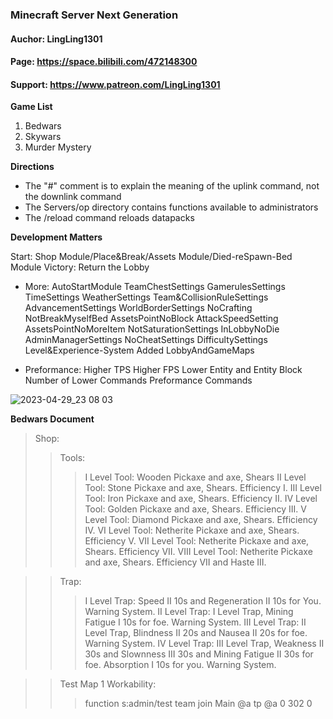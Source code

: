 ### Minecraft Server Next Generation

#### Auchor: LingLing1301
#### Page: https://space.bilibili.com/472148300
#### Support: https://www.patreon.com/LingLing1301

**Game List**
1. Bedwars
2. Skywars
3. Murder Mystery

**Directions**
- The "#" comment is to explain the meaning of the uplink command, not the downlink command
- The Servers/op directory contains functions available to administrators
- The /reload command reloads datapacks

**Development Matters**

Start:
Shop Module/Place&Break/Assets Module/Died-reSpawn-Bed Module
Victory: Return the Lobby

- More:
AutoStartModule
TeamChestSettings
GamerulesSettings
TimeSettings
WeatherSettings
Team&CollisionRuleSettings
AdvancementSettings
WorldBorderSettings
NoCrafting
NotBreakMyselfBed
AssetsPointNoBlock
AttackSpeedSetting
AssetsPointNoMoreItem
NotSaturationSettings
InLobbyNoDie
AdminManagerSettings
NoCheatSettings
DifficultySettings
Level&Experience-System
Added LobbyAndGameMaps

- Preformance:
Higher TPS
Higher FPS
Lower Entity and Entity Block
Number of Lower Commands
Preformance Commands

![2023-04-29_23 08 03](https://user-images.githubusercontent.com/65935235/235310518-758914ab-5888-491d-8ff8-44cc215a649f.png)

**Bedwars Document**
> Shop:
>> Tools:
>>> I Level Tool: Wooden Pickaxe and axe, Shears
>>> II Level Tool: Stone Pickaxe and axe, Shears. Efficiency I.
>>> III Level Tool: Iron Pickaxe and axe, Shears. Efficiency II.
>>> IV Level Tool: Golden Pickaxe and axe, Shears. Efficiency III.
>>> V Level Tool: Diamond Pickaxe and axe, Shears. Efficiency IV.
>>> VI Level Tool: Netherite Pickaxe and axe, Shears. Efficiency V.
>>> VII Level Tool: Netherite Pickaxe and axe, Shears. Efficiency VII.
>>> VIII Level Tool: Netherite Pickaxe and axe, Shears. Efficiency VII and Haste III.

>> Trap:
>>> I Level Trap: Speed II 10s and Regeneration II 10s for You. Warning System.
>>> II Level Trap: I Level Trap, Mining Fatigue I 10s for foe. Warning System.
>>> III Level Trap: II Level Trap, Blindness II 20s and Nausea II 20s for foe. Warning System.
>>> IV Level Trap: III Level Trap, Weakness II 30s and Slownness III 30s and Mining Fatigue II 30s for foe. Absorption I 10s for you. Warning System.

>> Test Map 1 Workability:
>>> function s:admin/test
>>> team join Main @a
>>> tp @a 0 302 0


